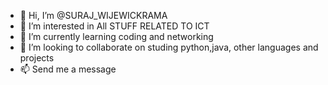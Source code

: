 - 👋 Hi, I’m @SURAJ_WIJEWICKRAMA
- 👀 I’m interested in All STUFF RELATED TO ICT
- 🌱 I’m currently learning coding and networking
- 💞️ I’m looking to collaborate on studing python,java, other languages and projects
- 📫 Send me a message

<!---
CAllmeSURAJ/CAllmeSURAJ is a ✨ special ✨ repository because its `README.md` (this file) appears on your GitHub profile.
You can click the Preview link to take a look at your changes.
--->

